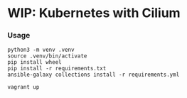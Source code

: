 # WIP: Kubernetes with Cilium
### Usage
```
python3 -m venv .venv
source .venv/bin/activate
pip install wheel
pip install -r requirements.txt
ansible-galaxy collections install -r requirements.yml

vagrant up
```
